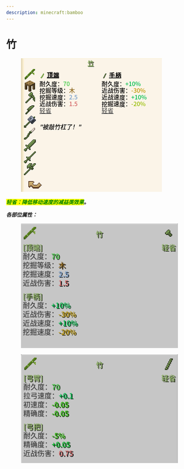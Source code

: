 ```yaml
---
description: minecraft:bamboo
---
```


# 竹

<figure><img src="../../.gitbook/assets/153123.png" alt=""><figcaption></figcaption></figure>

_<mark style="color:green;">**轻省：降低移动速度的减益类效果**</mark>**。**_

_**各部位属性：**_

<figure><img src="../../.gitbook/assets/153930.png" alt=""><figcaption></figcaption></figure>

<figure><img src="../../.gitbook/assets/154008.png" alt=""><figcaption></figcaption></figure>
